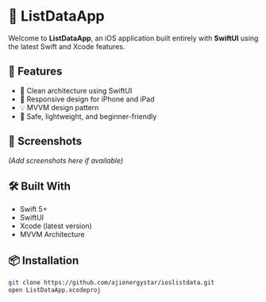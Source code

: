 # 📱 ListDataApp

Welcome to **ListDataApp**, an iOS application built entirely with **SwiftUI** using the latest Swift and Xcode features.

## 🚀 Features

- 🌟 Clean architecture using SwiftUI
- 📱 Responsive design for iPhone and iPad
- 💡 MVVM design pattern
- 🔐 Safe, lightweight, and beginner-friendly

## 📸 Screenshots

*(Add screenshots here if available)*

## 🛠️ Built With

- Swift 5+
- SwiftUI
- Xcode (latest version)
- MVVM Architecture

## 📦 Installation

```bash
git clone https://github.com/ajienergystar/ioslistdata.git
open ListDataApp.xcodeproj
